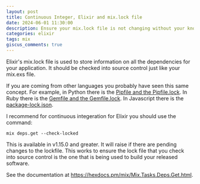 ```yaml
---
layout: post
title: Continuous Integer, Elixir and mix.lock file
date: 2024-06-01 11:30:00
description: Ensure your mix.lock file is not changing without your knowledge
categories: elixir
tags: mix
giscus_comments: true
---
```


Elixir's mix.lock file is used to store information on all the dependencies
for your application. It should be checked into source control just like
your mix.exs file.

If you are coming from other languages you probably have seen this same concept.
For example, in Python there is
the [Pipfile and the Pipfile.lock](https://github.com/kennethreitz/pipenv). In Ruby
there is the [Gemfile and the Gemfile.lock](https://bundler.io/). In Javascript
there is the [package-lock.json](https://docs.npmjs.com/).

I recommend for continuous integeration for Elixir you should use the command:

```
mix deps.get --check-locked
```

This is available in v1.15.0 and greater. It will raise if there are pending
changes to the lockfile. This works to ensure the lock file that you check into
source control is the one that is being used to build your released software.

See the documentation at https://hexdocs.pm/mix/Mix.Tasks.Deps.Get.html.
